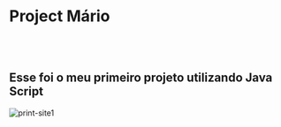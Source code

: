 <h1> Project Mário</h1>
<br>
<br>
<h2>Esse foi o meu primeiro projeto utilizando Java Script</h2>

<img src="https://github.com/EvertonDepla/Project-Mario/blob/master/assets/marioprint1.PNG?raw=true" alt="print-site1">
